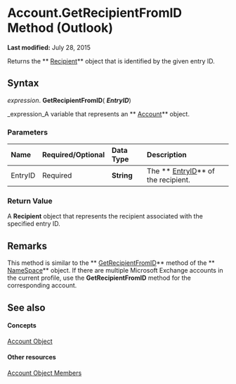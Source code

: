 
# Account.GetRecipientFromID Method (Outlook)

 **Last modified:** July 28, 2015

Returns the ** [Recipient](8cee4d79-ec55-52a4-710b-6456944ca86d.md)** object that is identified by the given entry ID.

## Syntax

 _expression_. **GetRecipientFromID**( **_EntryID_**)

 _expression_A variable that represents an  ** [Account](f624438c-4e45-2822-18b6-bfe8074a33c0.md)** object.


### Parameters



|**Name**|**Required/Optional**|**Data Type**|**Description**|
|:-----|:-----|:-----|:-----|
|EntryID|Required| **String**|The  ** [EntryID](f71d384c-6e1c-f96c-1415-cf21a0c26712.md)** of the recipient.|

### Return Value

A  **Recipient** object that represents the recipient associated with the specified entry ID.


## Remarks

This method is similar to the  ** [GetRecipientFromID](8475e869-ce1f-cd10-0c02-79a6dd5f9a8e.md)** method of the ** [NameSpace](f0dcaa19-07f5-5d42-a3bf-2e42b7885644.md)** object. If there are multiple Microsoft Exchange accounts in the current profile, use the **GetRecipientFromID** method for the corresponding account.


## See also


#### Concepts


 [Account Object](f624438c-4e45-2822-18b6-bfe8074a33c0.md)
#### Other resources


 [Account Object Members](37759c57-d1ec-775c-cbe6-75c8f314d196.md)
